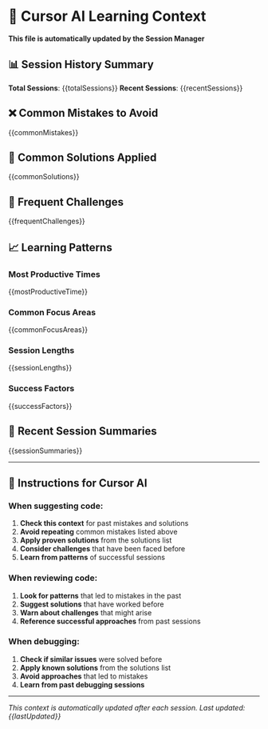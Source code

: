 # 🧠 Cursor AI Learning Context

**This file is automatically updated by the Session Manager**

## 📊 Session History Summary

**Total Sessions**: {{totalSessions}}
**Recent Sessions**: {{recentSessions}}

## ❌ Common Mistakes to Avoid

{{commonMistakes}}

## 🔧 Common Solutions Applied

{{commonSolutions}}

## 🚧 Frequent Challenges

{{frequentChallenges}}

## 📈 Learning Patterns

### Most Productive Times
{{mostProductiveTime}}

### Common Focus Areas
{{commonFocusAreas}}

### Session Lengths
{{sessionLengths}}

### Success Factors
{{successFactors}}

## 🎯 Recent Session Summaries

{{sessionSummaries}}

---

## 🤖 Instructions for Cursor AI

### When suggesting code:
1. **Check this context** for past mistakes and solutions
2. **Avoid repeating** common mistakes listed above
3. **Apply proven solutions** from the solutions list
4. **Consider challenges** that have been faced before
5. **Learn from patterns** of successful sessions

### When reviewing code:
1. **Look for patterns** that led to mistakes in the past
2. **Suggest solutions** that have worked before
3. **Warn about challenges** that might arise
4. **Reference successful approaches** from past sessions

### When debugging:
1. **Check if similar issues** were solved before
2. **Apply known solutions** from the solutions list
3. **Avoid approaches** that led to mistakes
4. **Learn from past debugging sessions**

---

*This context is automatically updated after each session. Last updated: {{lastUpdated}}*

